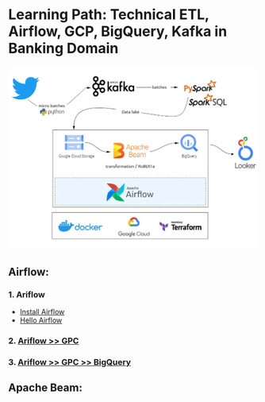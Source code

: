 # Learning Path: Technical ETL, Airflow, GCP, BigQuery, Kafka in Banking Domain

![image](./00-ETL-with-Airflow-Architecture.webp)

## Airflow:

### 1. Ariflow
- [Install Airflow](./00-install/install.md)
- [Hello Airflow](./00-install/hello.md)

### 2. [Ariflow >> GPC](./02-gpc/02-gpc.md)

### 3. [Ariflow >> GPC >> BigQuery](./03-gpc-bigquery/03-gpc-bigquery.md)



## Apache Beam:
